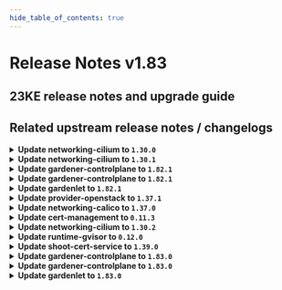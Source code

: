 ```yaml
---
hide_table_of_contents: true
---
```


# Release Notes v1.83

## 23KE release notes and upgrade guide

## Related upstream release notes / changelogs


<details>
<summary><b>Update networking-cilium to <code>1.30.0</code></b></summary>

# [gardener/gardener-extension-networking-cilium]

## ✨ New Features

- `[USER]` `networking-cilium` extension now supports [Shoot Force Deletion](https://github.com/gardener/gardener/blob/master/docs/usage/shoot_operations.md#force-deletion).  by @shafeeqes [#218]
## 🏃 Others

- `[OPERATOR]` Egress gateway validation is fixed in case kube-proxy is disabled. by @DockToFuture [#220]
- `[OPERATOR]` Update cilium to `v1.14.3`. by @DockToFuture [#222]
- `[OPERATOR]` The following dependency is updated:  
  - github.com/gardener/gardener: v1.76.0 -> v1.80.1  
  - k8s.io/* : v0.26.3 -> v0.28.2  
  - sigs.k8s.io/controller-runtime: v0.14.6-> v0.16.2 by @shafeeqes [#213]

## Docker Images
gardener-extension-admission-cilium: `eu.gcr.io/gardener-project/gardener/extensions/admission-cilium:v1.30.0`
gardener-extension-networking-cilium: `eu.gcr.io/gardener-project/gardener/extensions/networking-cilium:v1.30.0`


</details>

<details>
<summary><b>Update networking-cilium to <code>1.30.1</code></b></summary>

no release notes available

## Docker Images
gardener-extension-admission-cilium: `eu.gcr.io/gardener-project/gardener/extensions/admission-cilium:v1.30.1`
gardener-extension-networking-cilium: `eu.gcr.io/gardener-project/gardener/extensions/networking-cilium:v1.30.1`


</details>

<details>
<summary><b>Update gardener-controlplane to <code>1.82.1</code></b></summary>

# [gardener/gardener]

## 🐛 Bug Fixes

- `[OPERATOR]` A bug causing the managedseed controller to error if the controller restarts and the seed secret is already deleted is now fixed. by @shafeeqes [#8699]
- `[OPERATOR]` A bug has been fixed which caused `ServiceAccount`s related to garden access secrets for extensions to leak in the seed namespace in the garden cluster after uninstallation of said extensions. by @rfranzke [#8697]
## 🏃 Others

- `[OPERATOR]` github.com/gardener/etcd-druid #714 @aaronfern  
  Alpine image used in init containers is now part of the IMAGEVECTOR_OVERWRITE by @gardener-ci-robot [#8684]
- `[OPERATOR]` The testmachinery tests now use `AdminKubeconfig` of the `Shoot`s of `ManagedSeed`s to create seed client. by @shafeeqes [#8698]

## Docker Images
admission-controller: `eu.gcr.io/gardener-project/gardener/admission-controller:v1.82.1`
apiserver: `eu.gcr.io/gardener-project/gardener/apiserver:v1.82.1`
controller-manager: `eu.gcr.io/gardener-project/gardener/controller-manager:v1.82.1`
gardenlet: `eu.gcr.io/gardener-project/gardener/gardenlet:v1.82.1`
operator: `eu.gcr.io/gardener-project/gardener/operator:v1.82.1`
resource-manager: `eu.gcr.io/gardener-project/gardener/resource-manager:v1.82.1`
scheduler: `eu.gcr.io/gardener-project/gardener/scheduler:v1.82.1`


</details>

<details>
<summary><b>Update gardener-controlplane to <code>1.82.1</code></b></summary>

# [gardener/gardener]

## 🐛 Bug Fixes

- `[OPERATOR]` A bug causing the managedseed controller to error if the controller restarts and the seed secret is already deleted is now fixed. by @shafeeqes [#8699]
- `[OPERATOR]` A bug has been fixed which caused `ServiceAccount`s related to garden access secrets for extensions to leak in the seed namespace in the garden cluster after uninstallation of said extensions. by @rfranzke [#8697]
## 🏃 Others

- `[OPERATOR]` github.com/gardener/etcd-druid #714 @aaronfern  
  Alpine image used in init containers is now part of the IMAGEVECTOR_OVERWRITE by @gardener-ci-robot [#8684]
- `[OPERATOR]` The testmachinery tests now use `AdminKubeconfig` of the `Shoot`s of `ManagedSeed`s to create seed client. by @shafeeqes [#8698]

## Docker Images
admission-controller: `eu.gcr.io/gardener-project/gardener/admission-controller:v1.82.1`
apiserver: `eu.gcr.io/gardener-project/gardener/apiserver:v1.82.1`
controller-manager: `eu.gcr.io/gardener-project/gardener/controller-manager:v1.82.1`
gardenlet: `eu.gcr.io/gardener-project/gardener/gardenlet:v1.82.1`
operator: `eu.gcr.io/gardener-project/gardener/operator:v1.82.1`
resource-manager: `eu.gcr.io/gardener-project/gardener/resource-manager:v1.82.1`
scheduler: `eu.gcr.io/gardener-project/gardener/scheduler:v1.82.1`


</details>

<details>
<summary><b>Update gardenlet to <code>1.82.1</code></b></summary>

# [gardener/gardener]

## 🐛 Bug Fixes

- `[OPERATOR]` A bug causing the managedseed controller to error if the controller restarts and the seed secret is already deleted is now fixed. by @shafeeqes [#8699]
- `[OPERATOR]` A bug has been fixed which caused `ServiceAccount`s related to garden access secrets for extensions to leak in the seed namespace in the garden cluster after uninstallation of said extensions. by @rfranzke [#8697]
## 🏃 Others

- `[OPERATOR]` github.com/gardener/etcd-druid #714 @aaronfern  
  Alpine image used in init containers is now part of the IMAGEVECTOR_OVERWRITE by @gardener-ci-robot [#8684]
- `[OPERATOR]` The testmachinery tests now use `AdminKubeconfig` of the `Shoot`s of `ManagedSeed`s to create seed client. by @shafeeqes [#8698]

## Docker Images
admission-controller: `eu.gcr.io/gardener-project/gardener/admission-controller:v1.82.1`
apiserver: `eu.gcr.io/gardener-project/gardener/apiserver:v1.82.1`
controller-manager: `eu.gcr.io/gardener-project/gardener/controller-manager:v1.82.1`
gardenlet: `eu.gcr.io/gardener-project/gardener/gardenlet:v1.82.1`
operator: `eu.gcr.io/gardener-project/gardener/operator:v1.82.1`
resource-manager: `eu.gcr.io/gardener-project/gardener/resource-manager:v1.82.1`
scheduler: `eu.gcr.io/gardener-project/gardener/scheduler:v1.82.1`


</details>

<details>
<summary><b>Update provider-openstack to <code>1.37.1</code></b></summary>

# [gardener/gardener-extension-provider-openstack]

## 🏃 Others

- `[OPERATOR]` Update external-snapshotter to v6.3.1 by @kon-angelo [#683]

## Docker Images
gardener-extension-admission-openstack: `eu.gcr.io/gardener-project/gardener/extensions/admission-openstack:v1.37.1`
gardener-extension-provider-openstack: `eu.gcr.io/gardener-project/gardener/extensions/provider-openstack:v1.37.1`


</details>

<details>
<summary><b>Update networking-calico to <code>1.37.0</code></b></summary>

# [gardener/gardener-extension-networking-calico]

## ✨ New Features

- `[USER]` `networking-calico` extension now supports [Shoot Force Deletion](https://github.com/gardener/gardener/blob/master/docs/usage/shoot_operations.md#force-deletion).  by @shafeeqes [#302]
## 🏃 Others

- `[OPERATOR]` Update calico to version `3.26.2` and make sure that tyhpa gets scheduled on all nodes. by @DockToFuture [#304]
- `[OPERATOR]` Update calico to `v3.26.3`. by @DockToFuture [#308]
- `[OPERATOR]` The following dependency is updated:  
  - github.com/gardener/gardener: v1.76.0 -> v1.77.2 by @shafeeqes [#293]
- `[OPERATOR]` Add autoscaling mode for calico node/typha, for vpa mode (autoScaling.mode: vpa), for cluster-proportional mode (autoScaling.mode: cluster-proportional) by @jfortin-sap [#286]
- `[OPERATOR]` The following dependency is updated:  
  - github.com/gardener/gardener: v1.79.1 -> v1.80.1  
  - k8s.io/* : v0.27.5 -> v0.28.2  
  - sigs.k8s.io/controller-runtime: v0.15.2-> v0.16.2 by @shafeeqes [#300]
- `[OPERATOR]` The following dependency is updated:  
  - github.com/gardener/gardener: v1.77.2 -> v1.79.1  
  - k8s.io/* : v0.26.3 -> v0.27.5  
  - sigs.k8s.io/controller-runtime: v0.14.6-> v0.15.2 by @shafeeqes [#296]
- `[OPERATOR]` Vertical and horizontal cluster-proportional autoscalers for calico-typha now use different label selectors. by @ScheererJ [#297]

## Docker Images
gardener-extension-admission-calico: `eu.gcr.io/gardener-project/gardener/extensions/admission-calico:v1.37.0`
gardener-extension-networking-calico: `eu.gcr.io/gardener-project/gardener/extensions/networking-calico:v1.37.0`


</details>

<details>
<summary><b>Update cert-management to <code>0.11.3</code></b></summary>

# [gardener/cert-management]

## 🏃 Others

- `[USER]` Support PKCS8 private keys for CA issuers by @MartinWeindel [#146]
- `[OPERATOR]` Bumps golang from 1.21.2 to 1.21.3. by @dependabot[bot] [#143]
- `[OPERATOR]` Remove `issuer` short name for issuer CustomResourceDefinition as it is the same as the singular. by @MartinWeindel [#147]

## Docker Images
cert-management: `eu.gcr.io/gardener-project/cert-controller-manager:v0.11.3`


</details>

<details>
<summary><b>Update networking-cilium to <code>1.30.2</code></b></summary>

no release notes available

## Docker Images
gardener-extension-admission-cilium: `eu.gcr.io/gardener-project/gardener/extensions/admission-cilium:v1.30.2`
gardener-extension-networking-cilium: `eu.gcr.io/gardener-project/gardener/extensions/networking-cilium:v1.30.2`


</details>

<details>
<summary><b>Update runtime-gvisor to <code>0.12.0</code></b></summary>

# [gardener/gardener-extension-runtime-gvisor]

## 📰 Noteworthy

- `[OPERATOR]` The `security.gardener.cloud/pod-security-enforce` annotation in the ControllerRegistration is set to `baseline`. With this, the pods running in the extension namespace should comply with `baseline` pod-security standard. by @dimityrmirchev [#94]
## ✨ New Features

- `[USER]` `runtime-gvisor` extension now supports [Shoot Force Deletion](https://github.com/gardener/gardener/blob/master/docs/usage/shoot_operations.md#force-deletion).  by @shafeeqes [#101]
## 🏃 Others

- `[DEPENDENCY]` The following dependency were updated:  
  - github.com/gardener/gardener: v1.75.0-> v1.80.1  
  - k8s.io/* : v0.26.3 -> v0.28.2  
  - sigs.k8s.io/controller-runtime: v0.14.6-> v0.16.2 by @dimityrmirchev [#96]
- `[DEPENDENCY]` The go version was updated to `1.21.3`. by @dimityrmirchev [#96]

## Docker Images
gardener-extension-runtime-gvisor-installation: `eu.gcr.io/gardener-project/gardener/extensions/runtime-gvisor-installation:v0.12.0`
gardener-extension-runtime-gvisor: `eu.gcr.io/gardener-project/gardener/extensions/runtime-gvisor:v0.12.0`


</details>

<details>
<summary><b>Update shoot-cert-service to <code>1.39.0</code></b></summary>

# [gardener/gardener-extension-shoot-cert-service]

## ✨ New Features

- `[USER]` `shoot-cert-service` extension now supports [Shoot Force Deletion](https://github.com/gardener/gardener/blob/master/docs/usage/shoot_operations.md#force-deletion).  by @acumino [#204]
## 🏃 Others

- `[OPERATOR]` Remove redundant short name for `issuer` CustomResourceDefinition. by @MartinWeindel [#211]
- `[OPERATOR]` Bump github.com/gardener/gardener from 1.82.0 to 1.82.1. by @dependabot[bot] [#207]
- `[OPERATOR]` Bump github.com/gardener/gardener from 1.81.1 to 1.82.0. by @dependabot[bot] [#206]
# [gardener/cert-management]

## 🏃 Others

- `[OPERATOR]` Bumps golang from 1.21.2 to 1.21.3. by @dependabot[bot] [gardener/cert-management#143]
- `[OPERATOR]` Remove `issuer` short name for issuer CustomResourceDefinition as it is the same as the singular. by @MartinWeindel [gardener/cert-management#147]
- `[USER]` Support PKCS8 private keys for CA issuers by @MartinWeindel [gardener/cert-management#146]

## Docker Images
gardener-extension-shoot-cert-service: `eu.gcr.io/gardener-project/gardener/extensions/shoot-cert-service:v1.39.0`


</details>

<details>
<summary><b>Update gardener-controlplane to <code>1.83.0</code></b></summary>

# [gardener/gardener]

## ⚠️ Breaking Changes

- `[DEPENDENCY]` The `hack/check-docforge.sh` script is now removed. The repo based manifest are removed in favor of a centrally managed manifests. See https://github.com/gardener/documentation/issues/431. The manifests are now maintained centrally in https://github.com/gardener/documentation/tree/master/.docforge. by @Kostov6 [#8692]
- `[USER]` Validation has been added for `spec.kubernetes.kubeAPIServer.runtimeConfig` field in the Shoot API. Disabling APIs marked as "Required" by gardener is not permitted. by @shafeeqes [#8695]
## ✨ New Features

- `[OPERATOR]` CloudProfiles allow configuring update strategies {patch, minor, major} for machine images that affect update behavior during auto and force update. by @danielfoehrKn [#8275]
## 🐛 Bug Fixes

- `[OPERATOR]` A bug has been fixed which caused `ServiceAccount`s related to garden access secrets for extensions to leak in the seed namespace in the garden cluster after uninstallation of said extensions. by @rfranzke [#8697]
- `[OPERATOR]` A bug causing the managedseed controller to error if the controller restarts and the seed secret is already deleted is now fixed. by @shafeeqes [#8699]
- `[OPERATOR]` An issue causing the `etcd-backup` Secret to be wrongly deleted for a Shoot cluster due to stale BackupEntry deletion from a previous Shoot creation with the same name is now fixed. by @Kostov6 [#8709]
- `[OPERATOR]` An issue has been fixed that prevented setting the `UnauthenticatedHTTP2DOSMitigation` feature gate. by @timuthy [#8732]
- `[OPERATOR]` Add memory and cpu limits (maxAllowed) to Prometheus (H)VPAs. by @rickardsjp [#8694]
## 🏃 Others

- `[OPERATOR]` `nginx-ingress-controller` image is updated to `v1.9.4`. by @shafeeqes [#8727]
- `[OPERATOR]` Partial Shoot maintenance errors are now reported as events on the Shoot and in the Shoot's `LastMaintenance` status. by @danielfoehrKn [#8275]
- `[OPERATOR]` With this release the obervability compoents are updated to the latest release versions. Plutono is now at v2.5.25 and Vali is now at v2.2.9 by @nickytd [#8689]
- `[OPERATOR]` The `.status.lastOperation` in `core.gardener.cloud/v1beta1.Seed` and `operator.gardener.cloud/v1alpha1.Garden` resources is now only updated each `5s` during a reconciliation. Previously, it was updated immediately when a task was finished. by @rfranzke [#8705]
- `[OPERATOR]` The testmachinery tests now use `AdminKubeconfig` of the `Shoot`s of `ManagedSeed`s to create seed client. by @shafeeqes [#8698]
- `[OPERATOR]` APIServer validation allows updating to expired Kubernetes and machine image versions. by @danielfoehrKn [#8275]
# [gardener/etcd-druid]

## 🏃 Others

- `[OPERATOR]` Alpine image used in init containers is now part of the IMAGEVECTOR_OVERWRITE by @aaronfern [gardener/etcd-druid#714]

## Docker Images
admission-controller: `eu.gcr.io/gardener-project/gardener/admission-controller:v1.83.0`
apiserver: `eu.gcr.io/gardener-project/gardener/apiserver:v1.83.0`
controller-manager: `eu.gcr.io/gardener-project/gardener/controller-manager:v1.83.0`
gardenlet: `eu.gcr.io/gardener-project/gardener/gardenlet:v1.83.0`
node-agent: `eu.gcr.io/gardener-project/gardener/node-agent:v1.83.0`
operator: `eu.gcr.io/gardener-project/gardener/operator:v1.83.0`
resource-manager: `eu.gcr.io/gardener-project/gardener/resource-manager:v1.83.0`
scheduler: `eu.gcr.io/gardener-project/gardener/scheduler:v1.83.0`


</details>

<details>
<summary><b>Update gardener-controlplane to <code>1.83.0</code></b></summary>

# [gardener/gardener]

## ⚠️ Breaking Changes

- `[DEPENDENCY]` The `hack/check-docforge.sh` script is now removed. The repo based manifest are removed in favor of a centrally managed manifests. See https://github.com/gardener/documentation/issues/431. The manifests are now maintained centrally in https://github.com/gardener/documentation/tree/master/.docforge. by @Kostov6 [#8692]
- `[USER]` Validation has been added for `spec.kubernetes.kubeAPIServer.runtimeConfig` field in the Shoot API. Disabling APIs marked as "Required" by gardener is not permitted. by @shafeeqes [#8695]
## ✨ New Features

- `[OPERATOR]` CloudProfiles allow configuring update strategies {patch, minor, major} for machine images that affect update behavior during auto and force update. by @danielfoehrKn [#8275]
## 🐛 Bug Fixes

- `[OPERATOR]` A bug has been fixed which caused `ServiceAccount`s related to garden access secrets for extensions to leak in the seed namespace in the garden cluster after uninstallation of said extensions. by @rfranzke [#8697]
- `[OPERATOR]` A bug causing the managedseed controller to error if the controller restarts and the seed secret is already deleted is now fixed. by @shafeeqes [#8699]
- `[OPERATOR]` An issue causing the `etcd-backup` Secret to be wrongly deleted for a Shoot cluster due to stale BackupEntry deletion from a previous Shoot creation with the same name is now fixed. by @Kostov6 [#8709]
- `[OPERATOR]` An issue has been fixed that prevented setting the `UnauthenticatedHTTP2DOSMitigation` feature gate. by @timuthy [#8732]
- `[OPERATOR]` Add memory and cpu limits (maxAllowed) to Prometheus (H)VPAs. by @rickardsjp [#8694]
## 🏃 Others

- `[OPERATOR]` `nginx-ingress-controller` image is updated to `v1.9.4`. by @shafeeqes [#8727]
- `[OPERATOR]` Partial Shoot maintenance errors are now reported as events on the Shoot and in the Shoot's `LastMaintenance` status. by @danielfoehrKn [#8275]
- `[OPERATOR]` With this release the obervability compoents are updated to the latest release versions. Plutono is now at v2.5.25 and Vali is now at v2.2.9 by @nickytd [#8689]
- `[OPERATOR]` The `.status.lastOperation` in `core.gardener.cloud/v1beta1.Seed` and `operator.gardener.cloud/v1alpha1.Garden` resources is now only updated each `5s` during a reconciliation. Previously, it was updated immediately when a task was finished. by @rfranzke [#8705]
- `[OPERATOR]` The testmachinery tests now use `AdminKubeconfig` of the `Shoot`s of `ManagedSeed`s to create seed client. by @shafeeqes [#8698]
- `[OPERATOR]` APIServer validation allows updating to expired Kubernetes and machine image versions. by @danielfoehrKn [#8275]
# [gardener/etcd-druid]

## 🏃 Others

- `[OPERATOR]` Alpine image used in init containers is now part of the IMAGEVECTOR_OVERWRITE by @aaronfern [gardener/etcd-druid#714]

## Docker Images
admission-controller: `eu.gcr.io/gardener-project/gardener/admission-controller:v1.83.0`
apiserver: `eu.gcr.io/gardener-project/gardener/apiserver:v1.83.0`
controller-manager: `eu.gcr.io/gardener-project/gardener/controller-manager:v1.83.0`
gardenlet: `eu.gcr.io/gardener-project/gardener/gardenlet:v1.83.0`
node-agent: `eu.gcr.io/gardener-project/gardener/node-agent:v1.83.0`
operator: `eu.gcr.io/gardener-project/gardener/operator:v1.83.0`
resource-manager: `eu.gcr.io/gardener-project/gardener/resource-manager:v1.83.0`
scheduler: `eu.gcr.io/gardener-project/gardener/scheduler:v1.83.0`


</details>

<details>
<summary><b>Update gardenlet to <code>1.83.0</code></b></summary>

# [gardener/gardener]

## ⚠️ Breaking Changes

- `[DEPENDENCY]` The `hack/check-docforge.sh` script is now removed. The repo based manifest are removed in favor of a centrally managed manifests. See https://github.com/gardener/documentation/issues/431. The manifests are now maintained centrally in https://github.com/gardener/documentation/tree/master/.docforge. by @Kostov6 [#8692]
- `[USER]` Validation has been added for `spec.kubernetes.kubeAPIServer.runtimeConfig` field in the Shoot API. Disabling APIs marked as "Required" by gardener is not permitted. by @shafeeqes [#8695]
## ✨ New Features

- `[OPERATOR]` CloudProfiles allow configuring update strategies {patch, minor, major} for machine images that affect update behavior during auto and force update. by @danielfoehrKn [#8275]
## 🐛 Bug Fixes

- `[OPERATOR]` A bug has been fixed which caused `ServiceAccount`s related to garden access secrets for extensions to leak in the seed namespace in the garden cluster after uninstallation of said extensions. by @rfranzke [#8697]
- `[OPERATOR]` A bug causing the managedseed controller to error if the controller restarts and the seed secret is already deleted is now fixed. by @shafeeqes [#8699]
- `[OPERATOR]` An issue causing the `etcd-backup` Secret to be wrongly deleted for a Shoot cluster due to stale BackupEntry deletion from a previous Shoot creation with the same name is now fixed. by @Kostov6 [#8709]
- `[OPERATOR]` An issue has been fixed that prevented setting the `UnauthenticatedHTTP2DOSMitigation` feature gate. by @timuthy [#8732]
- `[OPERATOR]` Add memory and cpu limits (maxAllowed) to Prometheus (H)VPAs. by @rickardsjp [#8694]
## 🏃 Others

- `[OPERATOR]` `nginx-ingress-controller` image is updated to `v1.9.4`. by @shafeeqes [#8727]
- `[OPERATOR]` Partial Shoot maintenance errors are now reported as events on the Shoot and in the Shoot's `LastMaintenance` status. by @danielfoehrKn [#8275]
- `[OPERATOR]` With this release the obervability compoents are updated to the latest release versions. Plutono is now at v2.5.25 and Vali is now at v2.2.9 by @nickytd [#8689]
- `[OPERATOR]` The `.status.lastOperation` in `core.gardener.cloud/v1beta1.Seed` and `operator.gardener.cloud/v1alpha1.Garden` resources is now only updated each `5s` during a reconciliation. Previously, it was updated immediately when a task was finished. by @rfranzke [#8705]
- `[OPERATOR]` The testmachinery tests now use `AdminKubeconfig` of the `Shoot`s of `ManagedSeed`s to create seed client. by @shafeeqes [#8698]
- `[OPERATOR]` APIServer validation allows updating to expired Kubernetes and machine image versions. by @danielfoehrKn [#8275]
# [gardener/etcd-druid]

## 🏃 Others

- `[OPERATOR]` Alpine image used in init containers is now part of the IMAGEVECTOR_OVERWRITE by @aaronfern [gardener/etcd-druid#714]

## Docker Images
admission-controller: `eu.gcr.io/gardener-project/gardener/admission-controller:v1.83.0`
apiserver: `eu.gcr.io/gardener-project/gardener/apiserver:v1.83.0`
controller-manager: `eu.gcr.io/gardener-project/gardener/controller-manager:v1.83.0`
gardenlet: `eu.gcr.io/gardener-project/gardener/gardenlet:v1.83.0`
node-agent: `eu.gcr.io/gardener-project/gardener/node-agent:v1.83.0`
operator: `eu.gcr.io/gardener-project/gardener/operator:v1.83.0`
resource-manager: `eu.gcr.io/gardener-project/gardener/resource-manager:v1.83.0`
scheduler: `eu.gcr.io/gardener-project/gardener/scheduler:v1.83.0`


</details>

